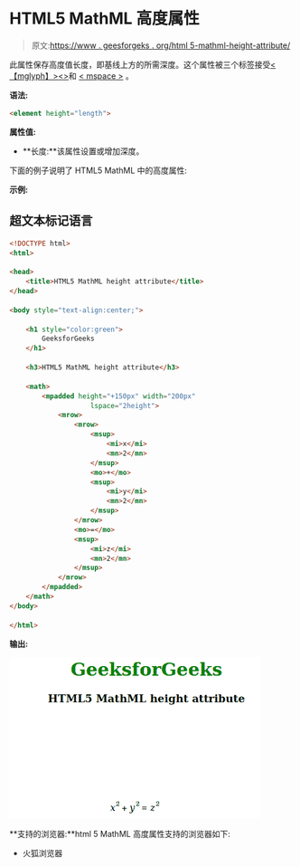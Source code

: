 # HTML5 MathML 高度属性

> 原文:[https://www . geesforgeks . org/html 5-mathml-height-attribute/](https://www.geeksforgeeks.org/html5-mathml-height-attribute/)

此属性保存高度值长度，即基线上方的所需深度。这个属性被三个标签接受[<【mglyph】>](https://www.geeksforgeeks.org/html5-mathml-mglyph-tag/)[<>](https://www.geeksforgeeks.org/html5-mathml-mpadded-tag/)和 [< mspace >](https://www.geeksforgeeks.org/html5-mathml-mspace-tag/) 。

**语法:**

```html
<element height="length">

```

**属性值:**

*   **长度:**该属性设置或增加深度。

下面的例子说明了 HTML5 MathML 中的高度属性:

**示例:**

## 超文本标记语言

```html
<!DOCTYPE html> 
<html> 

<head> 
    <title>HTML5 MathML height attribute</title> 
</head> 

<body style="text-align:center;"> 

    <h1 style="color:green"> 
        GeeksforGeeks 
    </h1> 

    <h3>HTML5 MathML height attribute</h3> 

    <math> 
        <mpadded height="+150px" width="200px"
                    lspace="2height"> 
            <mrow> 
                <mrow> 
                    <msup> 
                        <mi>x</mi> 
                        <mn>2</mn> 
                    </msup> 
                    <mo>+</mo> 
                    <msup> 
                        <mi>y</mi> 
                        <mn>2</mn> 
                    </msup> 
                </mrow> 
                <mo>=</mo> 
                <msup> 
                    <mi>z</mi> 
                    <mn>2</mn> 
                </msup> 
            </mrow> 
        </mpadded> 
    </math> 
</body> 

</html>
```

**输出:**

![](img/3d5860a74bfad0f7e5314a63ae6c01ec.png)

**支持的浏览器:**html 5 MathML 高度属性支持的浏览器如下:

*   火狐浏览器